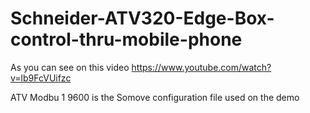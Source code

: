 # Schneider-ATV320-Edge-Box-control-thru-mobile-phone
As you can see on this video
https://www.youtube.com/watch?v=lb9FcVUifzc

ATV Modbu 1 9600 is the Somove configuration file used on the demo
